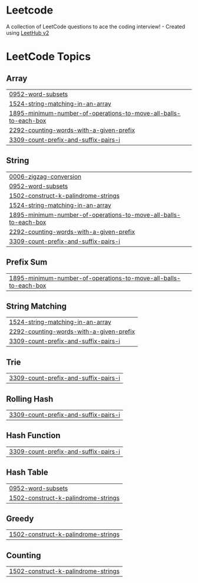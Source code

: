 # Leetcode
A collection of LeetCode questions to ace the coding interview! - Created using [LeetHub v2](https://github.com/arunbhardwaj/LeetHub-2.0)

<!---LeetCode Topics Start-->
# LeetCode Topics
## Array
|  |
| ------- |
| [0952-word-subsets](https://github.com/ANAND015/Leetcode/tree/master/0952-word-subsets) |
| [1524-string-matching-in-an-array](https://github.com/ANAND015/Leetcode/tree/master/1524-string-matching-in-an-array) |
| [1895-minimum-number-of-operations-to-move-all-balls-to-each-box](https://github.com/ANAND015/Leetcode/tree/master/1895-minimum-number-of-operations-to-move-all-balls-to-each-box) |
| [2292-counting-words-with-a-given-prefix](https://github.com/ANAND015/Leetcode/tree/master/2292-counting-words-with-a-given-prefix) |
| [3309-count-prefix-and-suffix-pairs-i](https://github.com/ANAND015/Leetcode/tree/master/3309-count-prefix-and-suffix-pairs-i) |
## String
|  |
| ------- |
| [0006-zigzag-conversion](https://github.com/ANAND015/Leetcode/tree/master/0006-zigzag-conversion) |
| [0952-word-subsets](https://github.com/ANAND015/Leetcode/tree/master/0952-word-subsets) |
| [1502-construct-k-palindrome-strings](https://github.com/ANAND015/Leetcode/tree/master/1502-construct-k-palindrome-strings) |
| [1524-string-matching-in-an-array](https://github.com/ANAND015/Leetcode/tree/master/1524-string-matching-in-an-array) |
| [1895-minimum-number-of-operations-to-move-all-balls-to-each-box](https://github.com/ANAND015/Leetcode/tree/master/1895-minimum-number-of-operations-to-move-all-balls-to-each-box) |
| [2292-counting-words-with-a-given-prefix](https://github.com/ANAND015/Leetcode/tree/master/2292-counting-words-with-a-given-prefix) |
| [3309-count-prefix-and-suffix-pairs-i](https://github.com/ANAND015/Leetcode/tree/master/3309-count-prefix-and-suffix-pairs-i) |
## Prefix Sum
|  |
| ------- |
| [1895-minimum-number-of-operations-to-move-all-balls-to-each-box](https://github.com/ANAND015/Leetcode/tree/master/1895-minimum-number-of-operations-to-move-all-balls-to-each-box) |
## String Matching
|  |
| ------- |
| [1524-string-matching-in-an-array](https://github.com/ANAND015/Leetcode/tree/master/1524-string-matching-in-an-array) |
| [2292-counting-words-with-a-given-prefix](https://github.com/ANAND015/Leetcode/tree/master/2292-counting-words-with-a-given-prefix) |
| [3309-count-prefix-and-suffix-pairs-i](https://github.com/ANAND015/Leetcode/tree/master/3309-count-prefix-and-suffix-pairs-i) |
## Trie
|  |
| ------- |
| [3309-count-prefix-and-suffix-pairs-i](https://github.com/ANAND015/Leetcode/tree/master/3309-count-prefix-and-suffix-pairs-i) |
## Rolling Hash
|  |
| ------- |
| [3309-count-prefix-and-suffix-pairs-i](https://github.com/ANAND015/Leetcode/tree/master/3309-count-prefix-and-suffix-pairs-i) |
## Hash Function
|  |
| ------- |
| [3309-count-prefix-and-suffix-pairs-i](https://github.com/ANAND015/Leetcode/tree/master/3309-count-prefix-and-suffix-pairs-i) |
## Hash Table
|  |
| ------- |
| [0952-word-subsets](https://github.com/ANAND015/Leetcode/tree/master/0952-word-subsets) |
| [1502-construct-k-palindrome-strings](https://github.com/ANAND015/Leetcode/tree/master/1502-construct-k-palindrome-strings) |
## Greedy
|  |
| ------- |
| [1502-construct-k-palindrome-strings](https://github.com/ANAND015/Leetcode/tree/master/1502-construct-k-palindrome-strings) |
## Counting
|  |
| ------- |
| [1502-construct-k-palindrome-strings](https://github.com/ANAND015/Leetcode/tree/master/1502-construct-k-palindrome-strings) |
<!---LeetCode Topics End-->